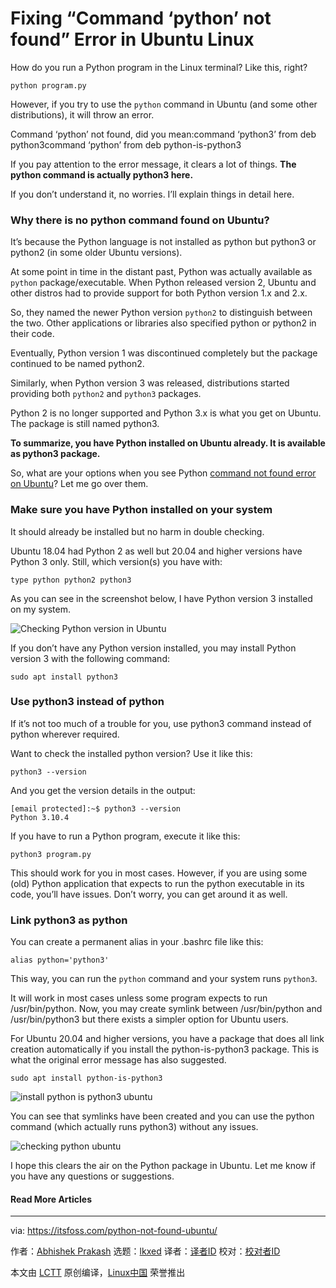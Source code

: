 [#]: subject: "Fixing “Command ‘python’ not found” Error in Ubuntu Linux"
[#]: via: "https://itsfoss.com/python-not-found-ubuntu/"
[#]: author: "Abhishek Prakash https://itsfoss.com/author/abhishek/"
[#]: collector: "lkxed"
[#]: translator: " "
[#]: reviewer: " "
[#]: publisher: " "
[#]: url: " "

Fixing “Command ‘python’ not found” Error in Ubuntu Linux
======

How do you run a Python program in the Linux terminal? Like this, right?

```
python program.py
```

However, if you try to use the `python` command in Ubuntu (and some other distributions), it will throw an error.

Command ‘python’ not found, did you mean:command ‘python3’ from deb python3command ‘python’ from deb python-is-python3

If you pay attention to the error message, it clears a lot of things. **The python command is actually python3 here.**

If you don’t understand it, no worries. I’ll explain things in detail here.

### Why there is no python command found on Ubuntu?

It’s because the Python language is not installed as python but python3 or python2 (in some older Ubuntu versions).

At some point in time in the distant past, Python was actually available as `python` package/executable. When Python released version 2, Ubuntu and other distros had to provide support for both Python version 1.x and 2.x.

So, they named the newer Python version `python2` to distinguish between the two. Other applications or libraries also specified python or python2 in their code.

Eventually, Python version 1 was discontinued completely but the package continued to be named python2.

Similarly, when Python version 3 was released, distributions started providing both `python2` and `python3` packages.

Python 2 is no longer supported and Python 3.x is what you get on Ubuntu. The package is still named python3.

**To summarize, you have Python installed on Ubuntu already. It is available as python3 package.**

So, what are your options when you see Python [command not found error on Ubuntu][1]? Let me go over them.

### Make sure you have Python installed on your system

It should already be installed but no harm in double checking.

Ubuntu 18.04 had Python 2 as well but 20.04 and higher versions have Python 3 only. Still, which version(s) you have with:

```
type python python2 python3
```

As you can see in the screenshot below, I have Python version 3 installed on my system.

![Checking Python version in Ubuntu][2]

If you don’t have any Python version installed, you may install Python version 3 with the following command:

```
sudo apt install python3
```

### Use python3 instead of python

If it’s not too much of a trouble for you, use python3 command instead of python wherever required.

Want to check the installed python version? Use it like this:

```
python3 --version
```

And you get the version details in the output:

```
[email protected]:~$ python3 --version
Python 3.10.4
```

If you have to run a Python program, execute it like this:

```
python3 program.py
```

This should work for you in most cases. However, if you are using some (old) Python application that expects to run the python executable in its code, you’ll have issues. Don’t worry, you can get around it as well.

### Link python3 as python

You can create a permanent alias in your .bashrc file like this:

```
alias python='python3'
```

This way, you can run the `python` command and your system runs `python3`.

It will work in most cases unless some program expects to run /usr/bin/python. Now, you may create symlink between /usr/bin/python and /usr/bin/python3 but there exists a simpler option for Ubuntu users.

For Ubuntu 20.04 and higher versions, you have a package that does all link creation automatically if you install the python-is-python3 package. This is what the original error message has also suggested.

```
sudo apt install python-is-python3
```

![install python is python3 ubuntu][3]

You can see that symlinks have been created and you can use the python command (which actually runs python3) without any issues.

![checking python ubuntu][4]

I hope this clears the air on the Python package in Ubuntu. Let me know if you have any questions or suggestions.

#### Read More Articles

--------------------------------------------------------------------------------

via: https://itsfoss.com/python-not-found-ubuntu/

作者：[Abhishek Prakash][a]
选题：[lkxed][b]
译者：[译者ID](https://github.com/译者ID)
校对：[校对者ID](https://github.com/校对者ID)

本文由 [LCTT](https://github.com/LCTT/TranslateProject) 原创编译，[Linux中国](https://linux.cn/) 荣誉推出

[a]: https://itsfoss.com/author/abhishek/
[b]: https://github.com/lkxed
[1]: https://itsfoss.com/bash-command-not-found/
[2]: https://itsfoss.com/wp-content/uploads/2022/07/check-python-version-ubuntu.png
[3]: https://itsfoss.com/wp-content/uploads/2022/07/install-python-is-python3-ubuntu.png
[4]: https://itsfoss.com/wp-content/uploads/2022/07/checking-python-ubuntu.png
